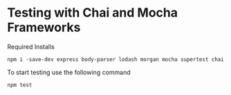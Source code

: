 # Testing with Chai and Mocha Frameworks

Required Installs

```
npm i -save-dev express body-parser lodash morgan mocha supertest chai
```

To start testing use the following command

```
npm test
```